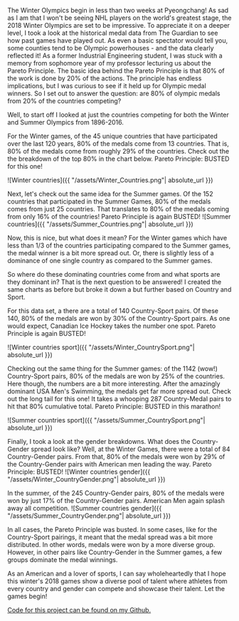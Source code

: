 The Winter Olympics begin in less than two weeks at Pyeongchang! As sad as I am that I won't be seeing NHL players on the world's greatest stage, the 2018 Winter Olympics are set to be impressive. To appreciate it on a deeper level, I took a look at the historical medal data from The Guardian to see how past games have played out. As even a basic spectator would tell you, some counties tend to be Olympic powerhouses - and the data clearly reflected it! As a former Industrial Engineering student, I was stuck with a memory from sophomore year of my professor lecturing us about the Pareto Principle. The basic idea behind the Pareto Principle is that 80% of the work is done by 20% of the actions. The principle has endless implications, but I was curious to see if it held up for Olympic medal winners. So I set out to answer the question: are 80% of olympic medals from 20% of the countries competing? 

Well, to start off I looked at just the countries competing for both the Winter and Summer Olympics from 1896-2016. 

For the Winter games, of the 45 unique countries that have participated over the last 120 years, 80% of the medals come from 13 countries. That is, 80% of the medals come from roughly 29% of the countries. Check out the the breakdown of the top 80% in the chart below. Pareto Principle: BUSTED for this one! 

![Winter countries]({{ "/assets/Winter_Countries.png"| absolute_url }})

Next, let's check out the same idea for the Summer games. Of the 152 countries that participated in the Summer Games, 80% of the medals comes from just 25 countries. That translates to 80% of the medals coming from only 16% of the countries! Pareto Principle is again BUSTED!
![Summer countries]({{ "/assets/Summer_Countries.png"| absolute_url }})

Now, this is nice, but what does it mean? For the Winter games which have less than 1/3 of the countries participating compared to the Summer games, the medal winner is a bit more spread out. Or, there is slightly less of a dominance of one single country as compared to the Summer games. 

So where do these dominating countries come from and what sports are they dominant in? That is the next question to be answered! I created the same charts as before but broke it down a but further based on Country and Sport. 

For this data set, a there are a total of 140 Country-Sport pairs. Of these 140, 80% of the medals are won by 30% of the Country-Sport pairs. As one would expect, Canadian Ice Hockey takes the number one spot. Pareto Principle is again BUSTED!

![Winter countries sport]({{ "/assets/Winter_CountrySport.png"| absolute_url }})

Checking out the same thing for the Summer games: of the 1142 (wow!) Country-Sport pairs, 80% of the medals are won by 25% of the countries. Here though, the numbers are a bit more interesting. After the amazingly dominant USA Men's Swimming, the medals get far more spread out. Check out the long tail for this one! It takes a whooping 287 Country-Medal pairs to hit that 80% cumulative total. Pareto Principle: BUSTED in this marathon! 

![Summer countries sport]({{ "/assets/Summer_CountrySport.png"| absolute_url }})

Finally, I took a look at the gender breakdowns. What does the Country-Gender spread look like? Well, at the Winter Games, there were a total of 84 Country-Gender pairs. From that, 80% of the medals were won by 29% of the Country-Gender pairs with American men leading the way. Pareto Principle: BUSTED!
![Winter countries gender]({{ "/assets/Winter_CountryGender.png"| absolute_url }})

In the summer, of the 245 Country-Gender pairs, 80% of the medals were won by just 17% of the Country-Gender pairs. American Men again splash away all competition. 
![Summer countries gender]({{ "/assets/Summer_CountryGender.png"| absolute_url }})

In all cases, the Pareto Principle was busted. In some cases, like for the Country-Sport pairings, it meant that the medal spread was a bit more distributed. In other words, medals were won by a more diverse group. However, in other pairs like Country-Gender in the Summer games, a few groups dominate the medal winnings. 

As an American and a lover of sports, I can say wholeheartedly that I hope this winter's 2018 games show a diverse pool of talent where athletes from every country and gender can compete and showcase their talent. Let the games begin! 

[Code for this project can be found on my Github.](https://github.com/ashleyajohn/olympicmedals)
